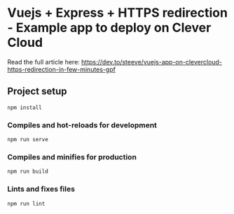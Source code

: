 # Vuejs + Express + HTTPS redirection - Example app to deploy on Clever Cloud

Read the full article here: https://dev.to/steeve/vuejs-app-on-clevercloud-https-redirection-in-few-minutes-gpf

## Project setup
```
npm install
```

### Compiles and hot-reloads for development
```
npm run serve
```

### Compiles and minifies for production
```
npm run build
```

### Lints and fixes files
```
npm run lint
```
